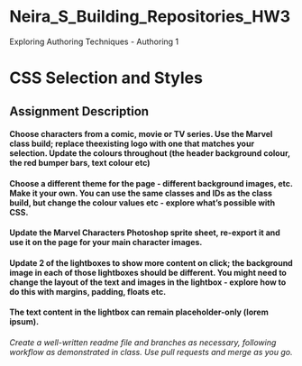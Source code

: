# Neira_S_Building_Repositories_HW3
Exploring Authoring Techniques - Authoring 1
# CSS Selection and Styles
## Assignment Description

#### Choose characters from a comic, movie or TV series. Use the Marvel class build; replace theexisting logo with one that matches your selection. Update the colours throughout (the header background colour, the red bumper bars, text colour etc)

#### Choose a different theme for the page - different background images, etc. Make it your own. You can use the same classes and IDs as the class build, but change the colour values etc - explore what’s possible with CSS.

#### Update the Marvel Characters Photoshop sprite sheet, re-export it and use it on the page for your main character images.

#### Update 2 of the lightboxes to show more content on click; the background image in each of those lightboxes should be different. You might need to change the layout of the text and images in the lightbox - explore how to do this with margins, padding, floats etc.

#### The text content in the lightbox can remain placeholder-only (lorem ipsum).

###### Create a well-written readme file and branches as necessary, following workflow as demonstrated in class. Use pull requests and merge as you go.